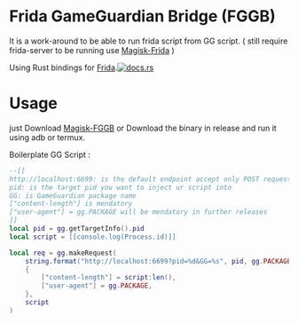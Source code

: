 # Frida GameGuardian Bridge (FGGB)
It is a work-around to be able to run frida script from GG script. ( still require frida-server to be running use [Magisk-Frida](https://github.com/ViRb3/magisk-frida) ) 

Using Rust bindings for [Frida](https://frida.re).[![docs.rs](https://docs.rs/frida/badge.svg)](https://docs.rs/frida)

# Usage
just Download [Magisk-FGGB](https://github.com/chihaamin/FGGB-Magisk) or Download the binary in release and run it using adb or termux.

Boilerplate GG Script : 
```lua
--[[
http://localhost:6699: is the default endpoint accept only POST request ( for now )
pid: is the target pid you want to inject ur script into
GG: is GameGuardian package name
["content-length"] is mendatory
["user-agent"] = gg.PACKAGE will be mendatory in further releases
]]
local pid = gg.getTargetInfo().pid
local script = [[console.log(Process.id)]]

local req = gg.makeRequest( 
    string.format("http://localhost:6699?pid=%d&GG=%s", pid, gg.PACKAGE),
    {
        ["content-length"] = script:len(),
        ["user-agent"] = gg.PACKAGE,
    },
    script
)
```
